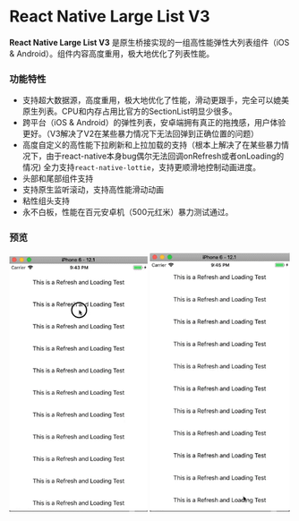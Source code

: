 # **React Native Large List V3**
**React Native Large List V3** 是原生桥接实现的一组高性能弹性大列表组件（iOS & Android）。组件内容高度重用，极大地优化了列表性能。

### 功能特性

* 支持超大数据源，高度重用，极大地优化了性能，滑动更跟手，完全可以媲美原生列表。CPU和内存占用比官方的SectionList明显少很多。
* 跨平台（iOS & Android）的弹性列表，安卓端拥有真正的拖拽感，用户体验更好。（V3解决了V2在某些暴力情况下无法回弹到正确位置的问题）
* 高度自定义的高性能下拉刷新和上拉加载的支持（根本上解决了在某些暴力情况下，由于react-native本身bug偶尔无法回调onRefresh或者onLoading的情况) 全力支持`react-native-lottie`，支持更顺滑地控制动画进度。
* 头部和尾部组件支持
* 支持原生监听滚动，支持高性能滑动动画
* 粘性组头支持
* 永不白板，性能在百元安卓机（500元红米）暴力测试通过。

### 预览
![Refreshing](../res/LottieRefreshing.gif)
![Loading](../res/LottieLoading.gif)
